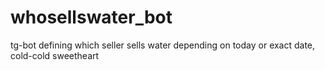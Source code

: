 # whosellswater_bot
tg-bot defining which seller sells water depending on today or exact date, cold-cold sweetheart
